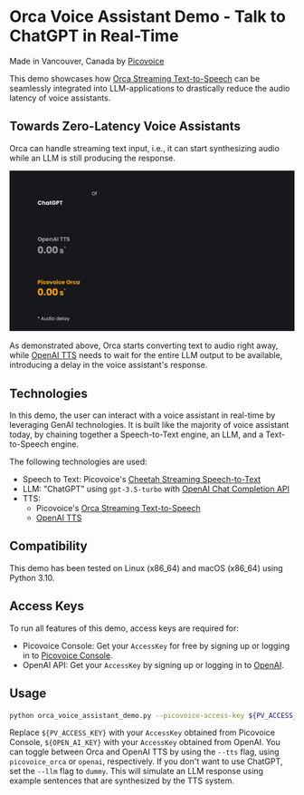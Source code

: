 # Orca Voice Assistant Demo - Talk to ChatGPT in Real-Time

Made in Vancouver, Canada by [Picovoice](https://picovoice.ai)

This demo showcases how [Orca Streaming Text-to-Speech](https://picovoice.ai/platform/orca/) can be seamlessly integrated into LLM-applications to drastically reduce the audio latency
of voice assistants.

## Towards Zero-Latency Voice Assistants

Orca can handle streaming text input, i.e., it can start
synthesizing audio while an LLM is still producing the response.

![](https://github.com/Picovoice/orca/blob/main/resources/assets/orca_streaming_animation.gif)

As demonstrated above, Orca starts converting text to audio right away, while
[OpenAI TTS](https://platform.openai.com/docs/guides/text-to-speech) needs to wait for the entire
LLM output to be available, introducing a delay in the voice assistant's response.

## Technologies

In this demo, the user can interact with a voice assistant in real-time by leveraging GenAI technologies.
It is built like the majority of voice assistant today, by chaining together a Speech-to-Text engine, an LLM, and
a Text-to-Speech engine.

The following technologies are used:

- Speech to Text: Picovoice's [Cheetah Streaming Speech-to-Text](https://picovoice.ai/platform/cheetah/)
- LLM: \"ChatGPT\" using `gpt-3.5-turbo`
  with [OpenAI Chat Completion API](https://platform.openai.com/docs/guides/text-generation)
- TTS:
    - Picovoice's [Orca Streaming Text-to-Speech](https://picovoice.ai/platform/orca/)
    - [OpenAI TTS](https://platform.openai.com/docs/guides/text-to-speech)
  
## Compatibility

This demo has been tested on Linux (x86_64) and macOS (x86_64) using Python 3.10.

## Access Keys

To run all features of this demo, access keys are required for:

- Picovoice Console: Get your `AccessKey` for free by signing up or logging in
  to [Picovoice Console](https://console.picovoice.ai/).
- OpenAI API: Get your `AccessKey` by signing up or logging in to [OpenAI](https://platform.openai.com/).

## Usage

```bash
python orca_voice_assistant_demo.py --picovoice-access-key ${PV_ACCESS_KEY} --openai-access-key ${OPEN_AI_KEY}
```

Replace `${PV_ACCESS_KEY}` with your `AccessKey` obtained from Picovoice Console,
`${OPEN_AI_KEY}` with your `AccessKey` obtained from OpenAI.
You can toggle between Orca and OpenAI TTS by using the `--tts` flag, using `picovoice_orca` or `openai`, respectively.
If you don't want to use ChatGPT, set the `--llm` flag to `dummy`.
This will simulate an LLM response using example sentences that are synthesized by the TTS system.
